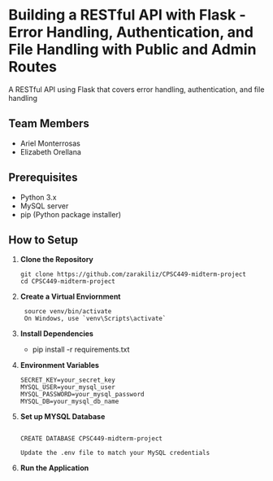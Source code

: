 # Building a RESTful API with Flask - Error Handling, Authentication, and File Handling with Public and Admin Routes

A RESTful API using Flask that covers
error handling, authentication, and file handling

## Team Members
- Ariel Monterrosas 
- Elizabeth Orellana

## Prerequisites
- Python 3.x
- MySQL server
- pip (Python package installer)

## How to Setup
1. **Clone the Repository**
   ```- bash
   git clone https://github.com/zarakiliz/CPSC449-midterm-project
   cd CPSC449-midterm-project

2. **Create a Virtual Enviornment**
   ``` - python3 -m venv venv
    source venv/bin/activate    
    On Windows, use `venv\Scripts\activate`

3. **Install Dependencies**
    - pip install -r requirements.txt

4.  **Environment Variables** 
    ```- Create a .env file in the project root with the following entries: 
    SECRET_KEY=your_secret_key
    MYSQL_USER=your_mysql_user
    MYSQL_PASSWORD=your_mysql_password
    MYSQL_DB=your_mysql_db_name

5. **Set up MYSQL Database**
    ```- Start your MySQL server and create a database.

    CREATE DATABASE CPSC449-midterm-project

    Update the .env file to match your MySQL credentials

6. **Run the Application**
   ```- flask run

